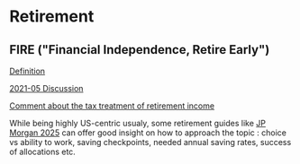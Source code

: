 # Retirement

## FIRE ("Financial Independence, Retire Early")

[Definition](https://www.investopedia.com/terms/f/financial-independence-retire-early-fire.asp)

[2021-05 Discussion](https://www.reddit.com/r/JapanFinance/comments/n12f5x/fire_in_japan/)

[Comment about the tax treatment of retirement income](https://www.reddit.com/r/JapanFinance/comments/nh041j/japan_retirement_bonus_tax/gyvtptx/)

While being highly US-centric usualy, some retirement guides like [JP Morgan 2025](https://am.jpmorgan.com/content/dam/jpm-am-aem/global/en/insights/retirement-insights/guide-to-retirement-us.pdf) can offer good insight on how to approach the topic : choice vs ability to work, saving checkpoints, needed annual saving rates, success of allocations etc.
